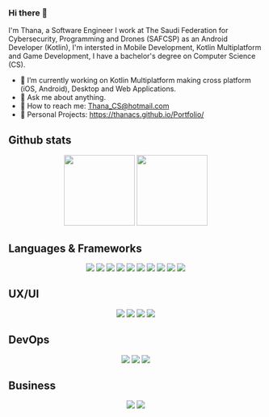 ### Hi there 👋

I'm Thana, a Software Engineer I work at The Saudi Federation for Cybersecurity, Programming and Drones (SAFCSP) as an Android Developer (Kotlin), I'm intersted in Mobile Development, Kotlin Multiplatform and Game Development, I have a bachelor's degree on Computer Science (CS). 

- 🌱 I’m currently working on Kotlin Multiplatform making cross platform (iOS, Android), Desktop and Web Applications.
- 💬 Ask me about anything.
- 💌 How to reach me: Thana_CS@hotmail.com
- 🌆  Personal Projects: https://thanacs.github.io/Portfolio/

## Github stats

<p align="center">
  <img height="140px" src="https://denvercoder1-github-readme-stats.vercel.app/api/?username=ThanaCS&show_icons=true&count_private=true&theme=algolia&hide=contribs,issues"/>
  <img height="140px" src="https://github-readme-stats.vercel.app/api/top-langs/?username=ThanaCS&langs_count=9&layout=compact&theme=algolia"/>
</p>

## Languages & Frameworks

<p align="center">
  <img src="https://img.shields.io/badge/-Kotlin-f54254?style=flat&logo=Kotlin&logoColor=white"/>
  <img src="https://img.shields.io/badge/-Android-f542a4?style=flat&logo=Android&logoColor=white"/>
  <img src="https://img.shields.io/badge/-Java-e942f5?style=flat&logo=Java&logoColor=white"/>
  <img src="https://img.shields.io/badge/-python-7242f5?style=flat&logo=python&logoColor=white"/>
  <img src="https://img.shields.io/badge/-Unity-4284f5?style=flat&logo=Unity&logoColor=white"/>
  <img src="https://img.shields.io/badge/-VSCode-%23007ACC?style=flat-square&logo=visual-studio-code"/>
  <img src="http://img.shields.io/badge/-NodeJS-6EBF20?style=flat&logo=node.js&logoColor=white"/>
  <img src="https://img.shields.io/badge/-C%20Sharp-239120?style=flat&logo=c-sharp&logoColor=white"/>
  <img src="https://img.shields.io/badge/-Swift-f59c42?style=flat&logo=Swift&logoColor=white"/>
  <img src="https://img.shields.io/badge/-HTML5-E34F26?style=flat&logo=html5&logoColor=white"/>
</p>

## UX/UI

<p align="center">
  <img src="https://img.shields.io/badge/-Figma-f54254?style=flat&logo=figma&logoColor=white"/>
  <img src="https://img.shields.io/badge/-Photoshop-f542a4?style=flat&logo=adobe-photoshop&logoColor=white"/>
  <img src="https://img.shields.io/badge/-Illustrator-e942f5?style=flat&logo=adobe-illustrator&logoColor=white"/>
  <img src="https://img.shields.io/badge/-Gimp-7242f5?style=flat&logo=gimp&logoColor=white"/>
</p>

## DevOps

<p align="center">
  <img src="https://img.shields.io/badge/-Git-426ff5?style=flat&logo=git&logoColor=white"/>
  <img src="https://img.shields.io/badge/-Github-1c3375?style=flat&logo=github&logoColor=white"/>
  <img src="https://img.shields.io/badge/-Azure-181717?style=flat&logo=Azure-devops&logoColor=white"/>
</p>

## Business
<p align="center">
  <img src="https://img.shields.io/badge/-Trello-0079BF?style=flat&logo=trello&logoColor=white"/>
  <img src="https://img.shields.io/badge/-Slack-4A154B?style=flat&logo=slack&logoColor=white"/>
</p>

